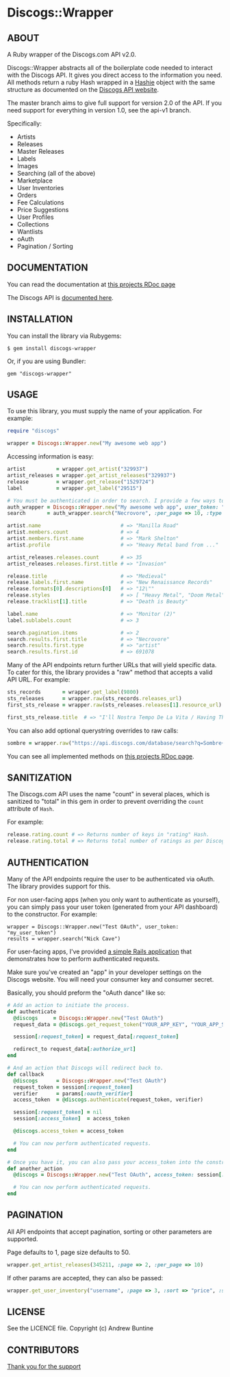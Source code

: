 Discogs::Wrapper
================

ABOUT
-----
  A Ruby wrapper of the Discogs.com API v2.0.

  Discogs::Wrapper abstracts all of the boilerplate code needed to interact with the Discogs API. It gives you direct access to the information you need. All methods return a ruby Hash wrapped in a [Hashie](https://github.com/intridea/hashie) object with the same structure as documented on the [Discogs API website](http://www.discogs.com/developers/index.html).

  The master branch aims to give full support for version 2.0 of the API. If you need support for everything in version 1.0, see the api-v1 branch.

  Specifically:

  * Artists
  * Releases
  * Master Releases
  * Labels
  * Images
  * Searching (all of the above)
  * Marketplace
  * User Inventories
  * Orders
  * Fee Calculations
  * Price Suggestions
  * User Profiles
  * Collections
  * Wantlists
  * oAuth
  * Pagination / Sorting


DOCUMENTATION
------------
  You can read the documentation at [this projects RDoc page](https://rdoc.info/github/buntine/discogs/master/Discogs/Wrapper)

  The Discogs API is [documented here](http://www.discogs.com/developers/index.html).


INSTALLATION
------------
  You can install the library via Rubygems:

    $ gem install discogs-wrapper

  Or, if you are using Bundler:

    gem "discogs-wrapper"


USAGE
-----
  To use this library, you must supply the name of your application. For example:

```ruby
require "discogs"

wrapper = Discogs::Wrapper.new("My awesome web app")
```

  Accessing information is easy:

```ruby
artist          = wrapper.get_artist("329937")
artist_releases = wrapper.get_artist_releases("329937")
release         = wrapper.get_release("1529724")
label           = wrapper.get_label("29515")

# You must be authenticated in order to search. I provide a few ways to do this. See the AUTHENTICATION section below.
auth_wrapper = Discogs::Wrapper.new("My awesome web app", user_token: "my_user_token")
search       = auth_wrapper.search("Necrovore", :per_page => 10, :type => :artist)

artist.name                          # => "Manilla Road"
artist.members.count                 # => 4
artist.members.first.name            # => "Mark Shelton"
artist.profile                       # => "Heavy Metal band from ..."

artist_releases.releases.count       # => 35
artist_releases.releases.first.title # => "Invasion"

release.title                        # => "Medieval"
release.labels.first.name            # => "New Renaissance Records"
release.formats[0].descriptions[0]   # => "12\""
release.styles                       # => [ "Heavy Metal", "Doom Metal" ]
release.tracklist[1].title           # => "Death is Beauty"

label.name                           # => "Monitor (2)"
label.sublabels.count                # => 3

search.pagination.items              # => 2
search.results.first.title           # => "Necrovore"
search.results.first.type            # => "artist"
search.results.first.id              # => 691078
```

  Many of the API endpoints return further URLs that will yield specific data. To cater for this, the library provides a "raw" method that accepts a valid API URL. For example:

```ruby
sts_records       = wrapper.get_label(9800)
sts_releases      = wrapper.raw(sts_records.releases_url)
first_sts_release = wrapper.raw(sts_releases.releases[1].resource_url)

first_sts_release.title  # => "I'll Nostra Tempo De La Vita / Having The Time Of Your Life"
```

  You can also add optional querystring overrides to raw calls:

```ruby
sombre = wrapper.raw("https://api.discogs.com/database/search?q=Sombre+Records&per_page=50&type=release", {"page" => 2})
```

  You can see all implemented methods on [this projects RDoc page](http://rdoc.info/github/buntine/discogs/master/frames).


SANITIZATION
------------
  The Discogs.com API uses the name "count" in several places, which is sanitized to "total" in this gem in order to prevent overriding the `count` attribute of `Hash`.

  For example:

```ruby
release.rating.count # => Returns number of keys in "rating" Hash.
release.rating.total # => Returns total number of ratings as per Discogs API response.
```


AUTHENTICATION
--------------
  Many of the API endpoints require the user to be authenticated via oAuth. The library provides support for this.

  For non user-facing apps (when you only want to authenticate as yourself), you can simply pass your user token (generated from your API dashboard) to the constructor. For example:

    wrapper = Discogs::Wrapper.new("Test OAuth", user_token: "my_user_token")
    results = wrapper.search("Nick Cave")

  For user-facing apps, I've provided [a simple Rails application](https://github.com/buntine/discogs-oauth) that demonstrates how to perform authenticated requests.

  Make sure you've created an "app" in your developer settings on the Discogs website. You will need your consumer key and consumer secret.

  Basically, you should preform the "oAuth dance" like so:

```ruby
# Add an action to initiate the process.
def authenticate
  @discogs     = Discogs::Wrapper.new("Test OAuth")
  request_data = @discogs.get_request_token("YOUR_APP_KEY", "YOUR_APP_SECRET", "http://127.0.0.1:3000/callback")

  session[:request_token] = request_data[:request_token]

  redirect_to request_data[:authorize_url]
end

# And an action that Discogs will redirect back to.
def callback
  @discogs      = Discogs::Wrapper.new("Test OAuth")
  request_token = session[:request_token]
  verifier      = params[:oauth_verifier]
  access_token  = @discogs.authenticate(request_token, verifier)

  session[:request_token] = nil
  session[:access_token]  = access_token

  @discogs.access_token = access_token

  # You can now perform authenticated requests.
end

# Once you have it, you can also pass your access_token into the constructor.
def another_action
  @discogs = Discogs::Wrapper.new("Test OAuth", access_token: session[:access_token])

  # You can now perform authenticated requests.
end
```


PAGINATION
----------
  All API endpoints that accept pagination, sorting or other parameters are supported.
 
  Page defaults to 1, page size defaults to 50.

```ruby
wrapper.get_artist_releases(345211, :page => 2, :per_page => 10)
```

  If other params are accepted, they can also be passed:

```ruby
wrapper.get_user_inventory("username", :page => 3, :sort => "price", :sort_order => "asc")
```


LICENSE
-----
  See the LICENCE file. Copyright (c) Andrew Buntine


CONTRIBUTORS
------------
  [Thank you for the support](https://github.com/buntine/discogs/graphs/contributors)
